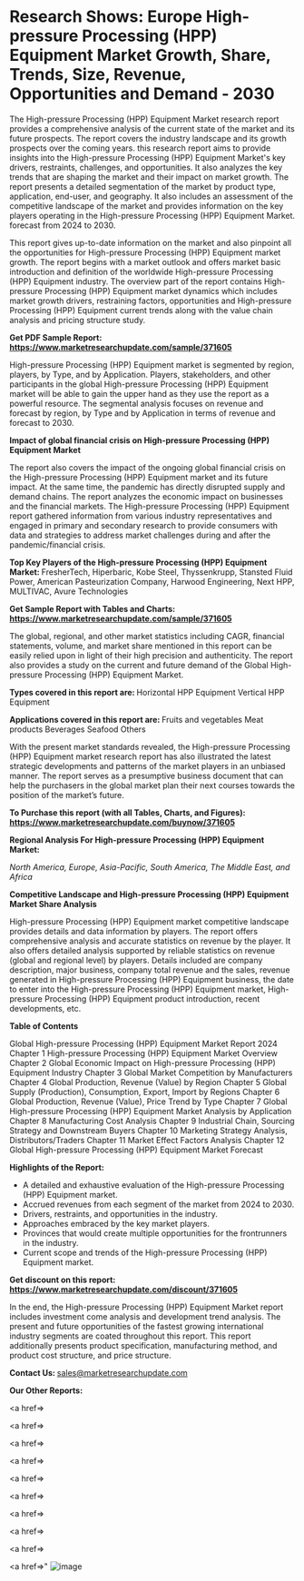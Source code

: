 # Research Shows: Europe High-pressure Processing (HPP) Equipment Market Growth, Share, Trends, Size, Revenue, Opportunities and Demand - 2030

The High-pressure Processing (HPP) Equipment Market research report provides a comprehensive analysis of the current state of the market and its future prospects. The report covers the industry landscape and its growth prospects over the coming years. this research report aims to provide insights into the High-pressure Processing (HPP) Equipment Market's key drivers, restraints, challenges, and opportunities. It also analyzes the key trends that are shaping the market and their impact on market growth. The report presents a detailed segmentation of the market by product type, application, end-user, and geography. It also includes an assessment of the competitive landscape of the market and provides information on the key players operating in the High-pressure Processing (HPP) Equipment Market. forecast from 2024 to 2030.

This report gives up-to-date information on the market and also pinpoint all the opportunities for High-pressure Processing (HPP) Equipment market growth. The report begins with a market outlook and offers market basic introduction and definition of the worldwide High-pressure Processing (HPP) Equipment industry. The overview part of the report contains High-pressure Processing (HPP) Equipment market dynamics which includes market growth drivers, restraining factors, opportunities and High-pressure Processing (HPP) Equipment current trends along with the value chain analysis and pricing structure study.

<strong><b>Get PDF Sample Report: <a href=https://www.marketresearchupdate.com/sample/371605>https://www.marketresearchupdate.com/sample/371605</a></b></strong>

High-pressure Processing (HPP) Equipment market is segmented by region, players, by Type, and by Application. Players, stakeholders, and other participants in the global High-pressure Processing (HPP) Equipment market will be able to gain the upper hand as they use the report as a powerful resource. The segmental analysis focuses on revenue and forecast by region, by Type and by Application in terms of revenue and forecast to 2030.

<strong><b>Impact of global financial crisis on High-pressure Processing (HPP) Equipment Market</b></strong>

The report also covers the impact of the ongoing global financial crisis on the High-pressure Processing (HPP) Equipment market and its future impact. At the same time, the pandemic has directly disrupted supply and demand chains. The report analyzes the economic impact on businesses and the financial markets. The High-pressure Processing (HPP) Equipment report gathered information from various industry representatives and engaged in primary and secondary research to provide consumers with data and strategies to address market challenges during and after the pandemic/financial crisis.

<strong><b>Top Key Players of the High-pressure Processing (HPP) Equipment Market:
</b></strong>FresherTech, Hiperbaric, Kobe Steel, Thyssenkrupp, Stansted Fluid Power, American Pasteurization Company, Harwood Engineering, Next HPP, MULTIVAC, Avure Technologies<strong><b>
</b></strong>

<strong><b>Get Sample Report with Tables and Charts: <a href=https://www.marketresearchupdate.com/sample/371605>https://www.marketresearchupdate.com/sample/371605</a></b></strong>

The global, regional, and other market statistics including CAGR, financial statements, volume, and market share mentioned in this report can be easily relied upon in light of their high precision and authenticity. The report also provides a study on the current and future demand of the Global High-pressure Processing (HPP) Equipment Market.

<strong><b>Types covered in this report are:
</b></strong>Horizontal HPP Equipment
Vertical HPP Equipment<strong><b>
</b></strong>

<strong><b>Applications covered in this report are:
</b></strong>Fruits and vegetables
Meat products
Beverages
Seafood
Others<strong><b>
</b></strong>

With the present market standards revealed, the High-pressure Processing (HPP) Equipment market research report has also illustrated the latest strategic developments and patterns of the market players in an unbiased manner. The report serves as a presumptive business document that can help the purchasers in the global market plan their next courses towards the position of the market’s future.

<strong><b>To Purchase this report (with all Tables, Charts, and Figures): <a href=https://www.marketresearchupdate.com/buynow/371605>https://www.marketresearchupdate.com/buynow/371605</a></b></strong>

<strong><b>Regional Analysis For High-pressure Processing (HPP) Equipment Market:</b></strong>

<em><i>North America, Europe, Asia-Pacific, South America, The Middle East, and Africa</i></em>

<strong><b>Competitive Landscape and High-pressure Processing (HPP) Equipment Market Share Analysis</b></strong>

High-pressure Processing (HPP) Equipment market competitive landscape provides details and data information by players. The report offers comprehensive analysis and accurate statistics on revenue by the player. It also offers detailed analysis supported by reliable statistics on revenue (global and regional level) by players. Details included are company description, major business, company total revenue and the sales, revenue generated in High-pressure Processing (HPP) Equipment business, the date to enter into the High-pressure Processing (HPP) Equipment market, High-pressure Processing (HPP) Equipment product introduction, recent developments, etc.

<strong><b>Table of Contents</b></strong>

Global High-pressure Processing (HPP) Equipment Market Report 2024
Chapter 1 High-pressure Processing (HPP) Equipment Market Overview
Chapter 2 Global Economic Impact on High-pressure Processing (HPP) Equipment Industry
Chapter 3 Global Market Competition by Manufacturers
Chapter 4 Global Production, Revenue (Value) by Region
Chapter 5 Global Supply (Production), Consumption, Export, Import by Regions
Chapter 6 Global Production, Revenue (Value), Price Trend by Type
Chapter 7 Global High-pressure Processing (HPP) Equipment Market Analysis by Application
Chapter 8 Manufacturing Cost Analysis
Chapter 9 Industrial Chain, Sourcing Strategy and Downstream Buyers
Chapter 10 Marketing Strategy Analysis, Distributors/Traders
Chapter 11 Market Effect Factors Analysis
Chapter 12 Global High-pressure Processing (HPP) Equipment Market Forecast

<strong><b>Highlights of the Report:</b></strong>

- A detailed and exhaustive evaluation of the High-pressure Processing (HPP) Equipment market.
- Accrued revenues from each segment of the market from 2024 to 2030.
- Drivers, restraints, and opportunities in the industry.
- Approaches embraced by the key market players.
- Provinces that would create multiple opportunities for the frontrunners in the industry.
- Current scope and trends of the High-pressure Processing (HPP) Equipment market.

<strong><b>Get discount on this report: <a href=https://www.marketresearchupdate.com/discount/371605>https://www.marketresearchupdate.com/discount/371605</a></b></strong>

In the end, the High-pressure Processing (HPP) Equipment Market report includes investment come analysis and development trend analysis. The present and future opportunities of the fastest growing international industry segments are coated throughout this report. This report additionally presents product specification, manufacturing method, and product cost structure, and price structure.

<strong><b>Contact Us:
</b></strong>sales@marketresearchupdate.com

<strong>Our Other Reports:</strong>

<a href=></a>

<a href=></a>

<a href=></a>

<a href=></a>

<a href=></a>

<a href=></a>

<a href=></a>

<a href=></a>

<a href=></a>

<a href=></a>"
![image](https://github.com/Gayatrikarjule/Market-Analysis-360/assets/97346546/2c8140a9-78f4-4b5a-acfe-a7f3523d89bc)
